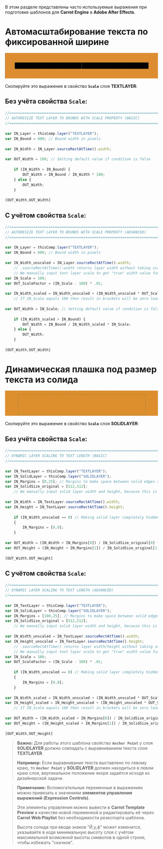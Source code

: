 ﻿В этом разделе представлены часто используемые выражения при подготовке шаблонов для **Carrot Engine** в **Adobe After Effects**.

# Автомасштабирование текста по фиксированной ширине
![Expression for Text Layer Scaling to Fixed Border](_images/expression_text-scale_border.gif)

Скопируйте это выражение в свойство **`Scale`** слоя **TEXTLAYER**:
	
## Без учёта свойства `Scale`:
```javascript
//=============================================================================
// AUTORESIZE TEXT LAYER TO BOUNDS WITH SCALE PROPERTY (BASIC)
//=============================================================================

var IN_Layer = thisComp.layer("TEXTLAYER");
var IN_Bound = 600; // Bound width in pixels

var IN_Width = IN_Layer.sourceRectAtTime().width;

var OUT_Width = 100; // Setting default value if condition is false

	if (IN_Width > IN_Bound) {
		OUT_Width = IN_Bound / IN_Width * 100;
	} else {
		OUT_Width;
	}

[OUT_Width,OUT_Width]
```

## С учётом свойства `Scale`:
```javascript
//=============================================================================
// AUTORESIZE TEXT LAYER TO BOUNDS WITH SCALE PROPERTY (ADVANCED)
//=============================================================================

var IN_Layer = thisComp.layer("TEXTLAYER");
var IN_Bound = 600; // Bound width in pixels

var IN_Width_unscaled = IN_Layer.sourceRectAtTime().width;
	// .sourceRectAtTime().width returns layer width without taking scale property into account.
	// We manually input text layer scale to get "true" width value further
var IN_Scale = 100;
var OUT_ScaleFactor = (IN_Scale - 100) * .01;

var IN_Width_scaled = IN_Width_unscaled + (IN_Width_unscaled * OUT_ScaleFactor);
	// If IN_Scale equals 100 then result in brackets will be zero leaving original unscalled values.

var OUT_Width = IN_Scale; // Setting default value if condition is false

	if (IN_Width_scaled > IN_Bound) {
		OUT_Width = IN_Bound / IN_Width_scaled * IN_Scale;
	} else {
		OUT_Width;
	}

[OUT_Width,OUT_Width]
```

# Динамическая плашка под размер текста из солида
![Expression for Solid Layer Scaling to Text Size](_images/expression_solid-scale_text.gif)

Скопируйте это выражение в свойство **`Scale`** слоя **SOLIDLAYER**:

## Без учёта свойства `Scale`:
```javascript
//=============================================================================
// DYNAMIC LAYER SCALING TO TEXT LENGTH (BASIC)
//=============================================================================

var IN_TextLayer = thisComp.layer("TEXTLAYER");
var IN_SolidLayer = thisComp.layer("SOLIDLAYER");
var IN_Margins = [0,25]; // Margins to make space between solid edges and text.
var IN_SolidSize_original = [512,512];
	// We manually input solid layer width and height, because this is static value that was set during layer creation. It remains unchanged.

var IN_Width = IN_TextLayer.sourceRectAtTime().width;
var IN_Height = IN_TextLayer.sourceRectAtTime().height;

	if (IN_Width_unscaled == 0) // Making solid layer completely hidden when text layer is empty, otherwise if margins were set > 0 they would be visible.
	{
		IN_Margins = [0,0];
	}

var OUT_Width = (IN_Width + IN_Margins[0]) / IN_SolidSize_original[0] * 100;
var OUT_Height = (IN_Height + IN_Margins[1]) / IN_SolidSize_original[1] * 100;

[OUT_Width,OUT_Height]
```
## С учётом свойства `Scale`:
```javascript
//=============================================================================
// DYNAMIC LAYER SCALING TO TEXT LENGTH (ADVANCED)
//=============================================================================

var IN_TextLayer = thisComp.layer("TEXTLAYER");
var IN_SolidLayer = thisComp.layer("SOLIDLAYER");
var IN_Margins = [100,25]; // Margins to make space between solid edges and text.
var IN_SolidSize_original = [512,512];
	// We manually input solid layer width and height, because this is static value that was set during layer creation. It remains unchanged.

var IN_Width_unscaled = IN_TextLayer.sourceRectAtTime().width;
var IN_Height_unscaled = IN_TextLayer.sourceRectAtTime().height;
	// .sourceRectAtTime() returns layer width/height without taking scale property into account.
	// We manually input text layer scale to get "true" width value further.
var IN_Scale = 100;
var OUT_ScaleFactor = (IN_Scale - 100) * .01;

	if (IN_Width_unscaled == 0) // Making solid layer completely hidden when text layer is empty, otherwise if margins were set > 0 they would be visible.
	{
		IN_Margins = [0,0];
	}

var IN_Width_scaled = IN_Width_unscaled + (IN_Width_unscaled * OUT_ScaleFactor);
var IN_Height_scaled = IN_Height_unscaled + (IN_Height_unscaled * OUT_ScaleFactor);
	// If IN_Scale equals 100 then result in brackets will be zero leaving original unscalled values.

var OUT_Width = (IN_Width_scaled + IN_Margins[0]) / IN_SolidSize_original[0] * 100;
var OUT_Height = (IN_Height_scaled + IN_Margins[1]) / IN_SolidSize_original[1] * 100;

[OUT_Width,OUT_Height]
```
> **Важно:** Для работы этого шаблона свойство **`Anchor Point`** у слоя **SOLIDLAYER** должно совпадать с выравниванием текста слоя **TEXTLAYER**.
>
>**Например:** Если выравнивание текста выставлено по левому краю, то **`Anchor Point`** у **SOLIDLAYER** должен находиться в левом краю слоя, вертикальное положение якоря задаётся исходя из дизайнерской задачи.

> **Примечание:** Вспомогательные переменные в выражениях можно привязать к значениям **элементов управления выражений** **(Expression Controls)**. 
>
> Эти элементы управления можно вывести в **Carrot Template Preview** в качестве новой переменной и редактировать её через **Carrot Web Playlist** без необходимости реэкспорта шаблона.
>
> Высота солида при вводе знаков "Й,у,ф" может изменится, указывайте в коде минимальную высоту слоя с учётом максимальной возможной высоты символов в одной строке, чтобы избежать "скачков".